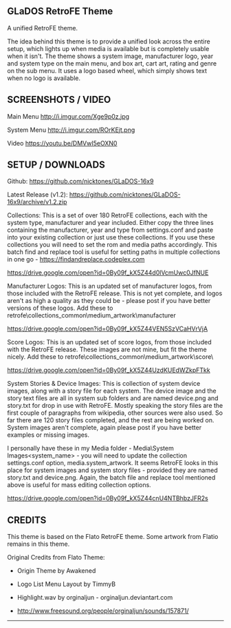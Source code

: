 GLaDOS RetroFE Theme
----------------------------------------------------------

A unified RetroFE theme.

The idea behind this theme is to provide a unified look across the entire setup, which lights up when media is available but is completely usable when it isn't. The theme shows a system image, manufacturer logo, year and system type on the main menu, and box art, cart art, rating and genre on the sub menu. It uses a logo based wheel, which simply shows text when no logo is available.


SCREENSHOTS / VIDEO
----------------------------------------------------------

Main Menu
http://i.imgur.com/Xge9p0z.jpg

System Menu
http://i.imgur.com/ROrKEjt.png

Video
https://youtu.be/DMVwI5eOXN0



SETUP / DOWNLOADS
----------------------------------------------------------

Github:
https://github.com/nicktones/GLaDOS-16x9


Latest Release (v1.2):
https://github.com/nicktones/GLaDOS-16x9/archive/v1.2.zip


Collections:
This is a set of over 180 RetroFE collections, each with the system type, manufacturer and year included.  Either copy the three lines containing the manufacturer, year and type from settings.conf and paste into your existing collection or just use these collections.  If you use these collections you will need to set the rom and media paths accordingly.
This batch find and replace tool is useful for setting paths in multiple collections in one go - https://findandreplace.codeplex.com

https://drive.google.com/open?id=0By09f_kX5Z44d0lVcmUwc0JfNUE


Manufacturer Logos:
This is an updated set of manufacturer logos, from those included with the RetroFE release.  This is not yet complete, and logos aren't as high a quality as they could be - please post if you have better versions of these logos.  Add these to retrofe\collections\_common\medium_artwork\manufacturer

https://drive.google.com/open?id=0By09f_kX5Z44VEN5SzVCaHVrVjA

Score Logos:
This is an updated set of score logos, from those included with the RetroFE release. These images are not mine, but fit the theme nicely.  Add these to retrofe\collections\_common\medium_artwork\score\

https://drive.google.com/open?id=0By09f_kX5Z44UzdKUEdWZkpFTkk


System Stories & Device Images:
This is collection of system device images, along with a story file for each system.  The device image and the story text files are all in system sub folders and are named device.png and story.txt for drop in use with RetroFE.  Mostly speaking the story files are the first couple of paragraphs from wikipedia, other sources were also used.
So far there are 120 story files completed, and the rest are being worked on.  System images aren't complete, again please post if you have better examples or missing images.

I personally have these in my Media folder - Media\System Images\<system_name> - you will need to update the collection settings.conf option, media.system_artwork.  It seems RetroFE looks in this place for system images and system story files - provided they are named story.txt and device.png. Again, the batch file and replace tool mentioned above is useful for mass editing collection options.

https://drive.google.com/open?id=0By09f_kX5Z44cnU4NTBhbzJFR2s



CREDITS
----------------------------------------------------------
This theme is based on the Flato RetroFE theme. Some artwork from Flatio remains in this theme.

Original Credits from Flato Theme:

- Origin Theme by Awakened
- Logo List Menu Layout by TimmyB

- Highlight.wav by orginaljun - orginaljun.deviantart.com
- http://www.freesound.org/people/orginaljun/sounds/157871/

----------------------------------------------------------

